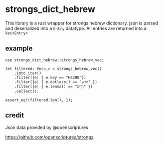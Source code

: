 # strongs_dict_hebrew

This library is a rust wrapper for strongs hebrew dictionary. 
json is parsed and deserialized into a `Entry` datatype.
All entries are returned into a `Vec<Entry>`

## example

```
use strongs_dict_hebrew::strongs_hebrew_vec;

let filtered: Vec<_> = strongs_hebrew_vec()
    .into_iter()
    .filter(|e| { e.key == "H8280"})
    .filter(|e| { e.dotless() == "הרש" })
    .filter(|e| { e.lemma() == "הרָשָׂ" })
    .collect();

assert_eq!(filtered.len(), 1);
```

## credit
Json data provided by @openscriptures

https://github.com/openscriptures/strongs
